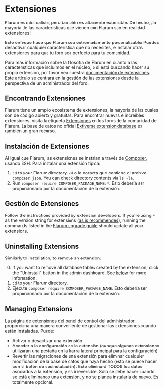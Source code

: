 # Extensiones

Flarum es minimalista, pero también es altamente extensible. De hecho, ¡la mayoría de las características que vienen con Flarum son en realidad extensiones!

Este enfoque hace que Flarum sea extremadamente personalizable: Puedes desactivar cualquier característica que no necesites, e instalar otras extensiones para que tu foro sea perfecto para tu comunidad.

Para más información sobre la filosofía de Flarum en cuanto a las características que incluimos en el núcleo, o si está buscando hacer su propia extensión, por favor vea nuestra [documentación de extensiones](extend/README.md). Este artículo se centrará en la gestión de las extensiones desde la perspectiva de un administrador del foro.

## Encontrando Extensiones

Flarum tiene un amplio ecosistema de extensiones, la mayoría de las cuales son de código abierto y gratuitas. Para encontrar nuevas e increíbles extensiones, visita la etiqueta [Extensiones](https://discuss.flarum.org/t/extensions) en los foros de la comunidad de Flarum. La base de datos no oficial [Extiverse extension database](https://extiverse.com/) es también un gran recurso.

## Instalación de Extensiones

Al igual que Flarum, las extensiones se instalan a través de [Composer](https://getcomposer.org), usando SSH. Para instalar una extensión típica:

1. `cd` to your Flarum directory. `cd` a la carpeta que contiene el archivo `composer.json`. You can check directory contents via `ls -la`.
2. Run `composer require COMPOSER_PACKAGE_NAME:*`. Esto debería ser proporcionado por la documentación de la extensión.

## Gestión de Extensiones

Follow the instructions provided by extension developers. If you're using `*` as the version string for extensions ([as is recommended](composer.md)), running the commands listed in the [Flarum upgrade guide](update.md) should update all your extensions.

## Uninstalling Extensions

Similarly to installation, to remove an extension:

0. If you want to remove all database tables created by the extension, click the "Uninstall" button in the admin dashboard. See [below](#managing-extensions) for more information.
1. `cd` to your Flarum directory.
2. Ejecute `composer require COMPOSER_PACKAGE_NAME`. Esto debería ser proporcionado por la documentación de la extensión.

## Managing Extensions

La página de extensiones del panel de control del administrador proporciona una manera conveniente de gestionar las extensiones cuando están instaladas. Puede:

- Activar o desactivar una extensión
- Acceder a la configuración de la extensión (aunque algunas extensiones utilizarán una pestaña en la barra lateral principal para la configuración)
- Revertir las migraciones de una extensión para eliminar cualquier modificación de la base de datos que haya hecho (esto se puede hacer con el botón de desinstalación). Esto eliminará TODOS los datos asociados a la extensión, y es irreversible. Sólo se debe hacer cuando se está eliminando una extensión, y no se planea instalarla de nuevo. Es totalmente opcional.
